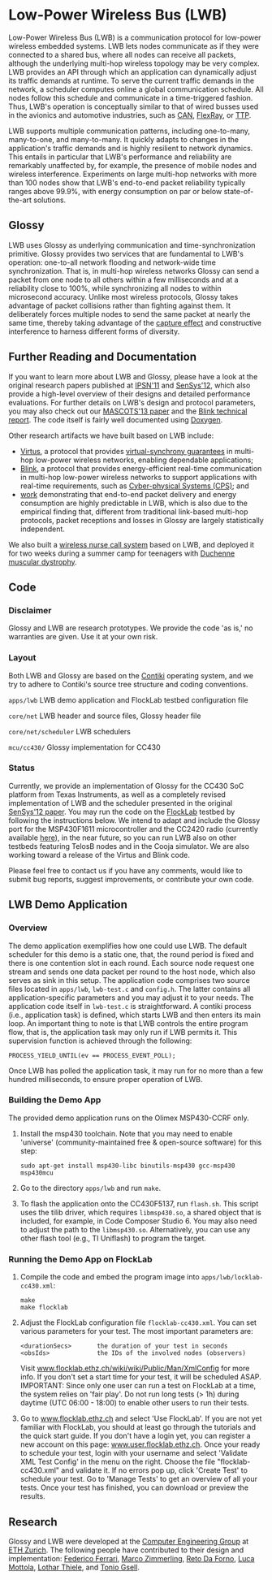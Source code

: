 # Low-Power Wireless Bus (LWB)

Low-Power Wireless Bus (LWB) is a communication protocol for low-power wireless embedded systems.
LWB lets nodes communicate as if they were connected to a shared bus, where all nodes can receive all packets, although the underlying multi-hop wireless topology may be very complex.
LWB provides an API through which an application can dynamically adjust its traffic demands at runtime.
To serve the current traffic demands in the network, a scheduler computes online a global communication schedule.
All nodes follow this schedule and communicate in a time-triggered fashion.
Thus, LWB's operation is conceptually similar to that of wired busses used in the avionics and automotive industries, such as [CAN](https://en.wikipedia.org/wiki/CAN_bus), [FlexRay](https://en.wikipedia.org/wiki/FlexRay), or [TTP](https://en.wikipedia.org/wiki/Time-Triggered_Protocol).

LWB supports multiple communication patterns, including one-to-many, many-to-one, and many-to-many.
It quickly adapts to changes in the application's traffic demands and is highly resilient to network dynamics.
This entails in particular that LWB's performance and reliability are remarkably unaffected by, for example, the presence of mobile nodes and wireless interference.
Experiments on large multi-hop networks with more than 100 nodes show that LWB's end-to-end packet reliability typically ranges above 99.9%, with energy consumption on par or below state-of-the-art solutions.

## Glossy

LWB uses Glossy as underlying communication and time-synchronization primitive.
Glossy provides two services that are fundamental to LWB's operation: one-to-all network flooding and network-wide time synchronization.
That is, in multi-hop wireless networks Glossy can send a packet from one node to all others within a few milliseconds and at a reliability close to 100%, while synchronizing all nodes to within microsecond accuracy.
Unlike most wireless protocols, Glossy takes advantage of packet collisions rather than fighting against them.
It deliberately forces multiple nodes to send the same packet at nearly the same time, thereby taking advantage of the [capture effect](https://en.wikipedia.org/wiki/Capture_effect) and constructive interference to harness different forms of diversity.

## Further Reading and Documentation

If you want to learn more about LWB and Glossy, please have a look at the original research papers published at [IPSN'11](ftp://ftp.tik.ee.ethz.ch/pub/people/ferrarif/FZTS2011.pdf) and [SenSys'12](ftp://ftp.tik.ee.ethz.ch/pub/people/ferrarif/FZMT2012.pdf), which also provide a high-level overview of their designs and detailed performance evaluations. For further details on LWB's design and protocol parameters, you may also check out our [MASCOTS'13 paper](ftp://ftp.tik.ee.ethz.ch/pub/people/marcoz/ZFMT2013.pdf) and the [Blink technical report](ftp://ftp.tik.ee.ethz.ch/pub/publications/TIK-Report-356.pdf). The code itself is fairly well documented using [Doxygen](http://www.stack.nl/~dimitri/doxygen/).

Other research artifacts we have built based on LWB include:
- [Virtus](ftp://ftp.tik.ee.ethz.ch/pub/people/ferrarif/FZMT2013.pdf), a protocol that provides [virtual-synchrony guarantees](https://en.wikipedia.org/wiki/Virtual_synchrony) in multi-hop low-power wireless networks, enabling dependable applications;
- [Blink](ftp://ftp.tik.ee.ethz.ch/pub/publications/TIK-Report-356.pdf), a protocol that provides energy-efficient real-time communication in multi-hop low-power wireless networks to support applications with real-time requirements, such as [Cyber-physical Systems (CPS)](https://www.google.de/url?sa=t&rct=j&q=&esrc=s&source=web&cd=4&cad=rja&uact=8&ved=0CDIQFjADahUKEwjd17qXx5nIAhXmjHIKHd5UD6k&url=https%3A%2F%2Fen.wikipedia.org%2Fwiki%2FCyber-physical_system&usg=AFQjCNHEv3w1SdMsXfsWwK3ALj4gJG_rEg&sig2=vpyxY-vJ2VMgg_AhMD_G1Q); and
- [work](ftp://ftp.tik.ee.ethz.ch/pub/people/marcoz/ZFMT2013.pdf) demonstrating that end-to-end packet delivery and energy consumption are highly predictable in LWB, which is also due to the empirical finding that, different from traditional link-based multi-hop protocols, packet receptions and losses in Glossy are largely statistically independent.

We also built a [wireless nurse call system](ftp://ftp.tik.ee.ethz.ch/pub/people/marcoz/ZFLSSDSW2013.pdf) based on LWB, and deployed it for two weeks during a summer camp for teenagers with [Duchenne muscular dystrophy](https://en.wikipedia.org/wiki/Duchenne_muscular_dystrophy).

## Code

### Disclaimer

Glossy and LWB are research prototypes. We provide the code 'as is,' no warranties are given. 
Use it at your own risk. 

### Layout

Both LWB and Glossy are based on the [Contiki](http://www.contiki-os.org/) operating system, and we try to adhere to Contiki's source tree structure and coding conventions.

`apps/lwb` LWB demo application and FlockLab testbed configuration file

`core/net` LWB header and source files, Glossy header file 

`core/net/scheduler` LWB schedulers

`mcu/cc430/` Glossy implementation for CC430

### Status

Currently, we provide an implementation of Glossy for the CC430 SoC platform from Texas Instruments, as well as a completely revised implementation of LWB and the scheduler presented in the original [SenSys'12 paper](ftp://ftp.tik.ee.ethz.ch/pub/people/ferrarif/FZMT2012.pdf). You may run the code on the [FlockLab](https://www.flocklab.ethz.ch/wiki/) testbed by following the instructions below.
We intend to adapt and include the Glossy port for the MSP430F1611 microcontroller and the CC2420 radio (currently available [here](http://sourceforge.net/p/contikiprojects/code/HEAD/tree/ethz.ch/glossy/)), in the near future, so you can run LWB also on other testbeds featuring TelosB nodes and in the Cooja simulator. We are also working toward a release of the Virtus and Blink code.

Please feel free to contact us if you have any comments, would like to submit bug reports, suggest improvements, or contribute your own code.

## LWB Demo Application

### Overview

The demo application exemplifies how one could use LWB. The default scheduler for this demo is a static one, that, the round 
period is fixed and there is one contention slot in each round. Each source
node request one stream and sends one data packet per round to the host node, which also serves as sink in this setup. The application code comprises two source files located in `apps/lwb`, `lwb-test.c` and `config.h`. The latter contains all application-specific parameters and you may adjust it to your needs. The application code 
itself in `lwb-test.c` is straightforward. A contiki process (i.e., application task) is defined,
which starts LWB and then enters its main loop. An important thing to 
note is that LWB controls the entire program flow, that is, the application
task may only run if LWB permits it. This supervision function is achieved 
through the following:

`PROCESS_YIELD_UNTIL(ev == PROCESS_EVENT_POLL);`

Once LWB has polled the application task, it may run for no more than a few
hundred milliseconds, to ensure proper operation of LWB. 

### Building the Demo App

The provided demo application runs on the Olimex MSP430-CCRF only.

1. Install the msp430 toolchain. Note that you may need to enable 'universe'
    (community-maintained free & open-source software) for this step:
    
    ```
    sudo apt-get install msp430-libc binutils-msp430 gcc-msp430 msp430mcu
    ```
    
1. Go to the directory `apps/lwb` and run `make`.

2. To flash the application onto the CC430F5137, run `flash.sh`. This script uses
    the tilib driver, which requires `libmsp430.so`, a shared object that is included, for example, in Code Composer Studio 6. You may also need to adjust the path
    to the `libmsp430.so`.
    Alternatively, you can use any other flash tool (e.g., TI Uniflash) to 
    program the target.


### Running the Demo App on FlockLab

1. Compile the code and embed the program image into `apps/lwb/locklab-cc430.xml`:

    ```
    make
    make flocklab
    ```

2. Adjust the FlockLab configuration file `flocklab-cc430.xml`. You can set 
    various parameters for your test. The most important parameters are:
    
    ```
    <durationSecs>       the duration of your test in seconds
    <obsIds>             the IDs of the involved nodes (observers)
    ```
    
    Visit www.flocklab.ethz.ch/wiki/wiki/Public/Man/XmlConfig for more info. 
    If you don't set a start time for your test, it will be scheduled ASAP. 
    IMPORTANT: Since only one user can run a test on FlockLab at a time, the 
    system relies on 'fair play'. Do not run long tests (> 1h) during daytime 
    (UTC 06:00 - 18:00) to enable other users to run their tests.

3. Go to www.flocklab.ethz.ch and select 'Use FlockLab'. If you are not yet 
    familiar with FlockLab, you should at least go through the tutorials and 
    the quick start guide. If you don't have a login yet, you can register a 
    new account on this page: www.user.flocklab.ethz.ch. Once your ready to
    schedule your test, login with your username and select 'Validate XML Test
    Config' in the menu on the right. Choose the file "flocklab-cc430.xml" and
    validate it. If no errors pop up, click 'Create Test' to schedule your 
    test. Go to 'Manage Tests' to get an overview of all your tests. Once 
    your test has finished, you can download or preview the results.
    
## Research

Glossy and LWB were developed at the [Computer Engineering Group](http://www.tec.ethz.ch/) at [ETH Zurich](https://www.ethz.ch/en.html). The following people have contributed to their design and implementation: [Federico Ferrari](https://ch.linkedin.com/in/fferrari), [Marco Zimmerling](http://www.tik.ee.ethz.ch/~marcoz/), [Reto Da Forno](http://ch.linkedin.com/in/rdaforno), [Luca Mottola](http://home.deib.polimi.it/mottola/), [Lothar Thiele](http://www.tik.ee.ethz.ch/~thiele/pmwiki/pmwiki.php/Site/Home), and [Tonio Gsell](https://github.com/tgsell).
